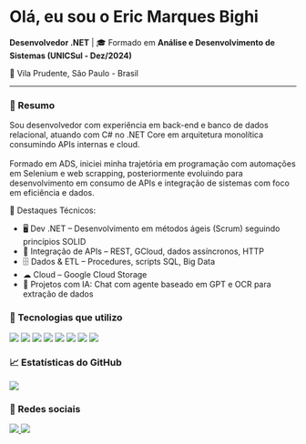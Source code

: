
<!DOCTYPE html>
<html lang="pt-BR">
<head>
<meta charset="UTF-8">
<title>Eric Marques Bighi - Desenvolvedor .NET</title>
</head>
<body>

<h1>Olá, eu sou o Eric Marques Bighi</h1>

<div>
  <b>Desenvolvedor .NET</b> | 🎓 Formado em <b>Análise e Desenvolvimento de Sistemas (UNICSul - Dez/2024)</b>
  <p>📍 Vila Prudente, São Paulo - Brasil</p>
</div>

<hr>

<div class="section">
  <h3>🚀 Resumo</h3>
  <p>
    Sou desenvolvedor com experiência em back-end e banco de dados relacional, atuando com C# no .NET Core em arquitetura monolítica consumindo APIs internas e cloud.<br><br>
    Formado em ADS, iniciei minha trajetória em programação com automações em Selenium e web scrapping, posteriormente evoluindo para desenvolvimento em consumo de APIs e integração de sistemas com foco em eficiência e dados.
  </p>
  <p>🔧 Destaques Técnicos:</p>
  <ul>
    <li>🖥 Dev .NET – Desenvolvimento em métodos ágeis (Scrum) seguindo princípios SOLID</li>
    <li>🔗 Integração de APIs – REST, GCloud, dados assíncronos, HTTP</li>
    <li>🗄 Dados & ETL – Procedures, scripts SQL, Big Data</li>
    <li>☁ Cloud – Google Cloud Storage</li>
    <li>🤖 Projetos com IA: Chat com agente baseado em GPT e OCR para extração de dados</li>
  </ul>
</div>

<div class="section">
  <h3>🧰 Tecnologias que utilizo</h3>
  <div class="badges">
    <img src="https://img.shields.io/badge/-C%23-68217A?style=for-the-badge&logo=c-sharp&logoColor=white">
    <img src="https://img.shields.io/badge/-.NET-512BD4?style=for-the-badge&logo=dotnet&logoColor=white">
    <img src="https://img.shields.io/badge/-JavaScript-F7DF1E?style=for-the-badge&logo=javascript&logoColor=black">
    <img src="https://img.shields.io/badge/-Cshtml-00CED1?style=for-the-badge&logo=cshtml&logoColor=white">
    <img src="https://img.shields.io/badge/-AWS-000000?style=for-the-badge&logo=aws&logoColor=FF9900">
    <img src="https://img.shields.io/badge/-Google_Cloud-4285F4?style=for-the-badge&logo=googlecloud&logoColor=white">
    <img src="https://img.shields.io/badge/-Docker-2496ED?style=for-the-badge&logo=docker&logoColor=white">
    <img src="https://img.shields.io/badge/-GitHub-000000?style=for-the-badge&logo=github&logoColor=white">
  </div>
</div>

<div class="section">
  <h3>📈 Estatísticas do GitHub</h3>
  <div>
    <img src="https://github-readme-stats.vercel.app/api?username=Big2109&show_icons=true&theme=github_dark">
  </div>
</div>

<div class="section">
  <h3>🔗 Redes sociais</h3>
  <div class="social">
    <a href="https://www.linkedin.com/in/eric-bighi" target="_blank">
      <img src="https://img.shields.io/badge/-LinkedIn-0A66C2?style=for-the-badge&logo=linkedin&logoColor=white">
    </a>
    <a href="https://github.com/Big2109" target="_blank">
      <img src="https://img.shields.io/badge/-GitHub-181717?style=for-the-badge&logo=github&logoColor=white">
    </a>
  </div>
</div>

</body>
</html>
